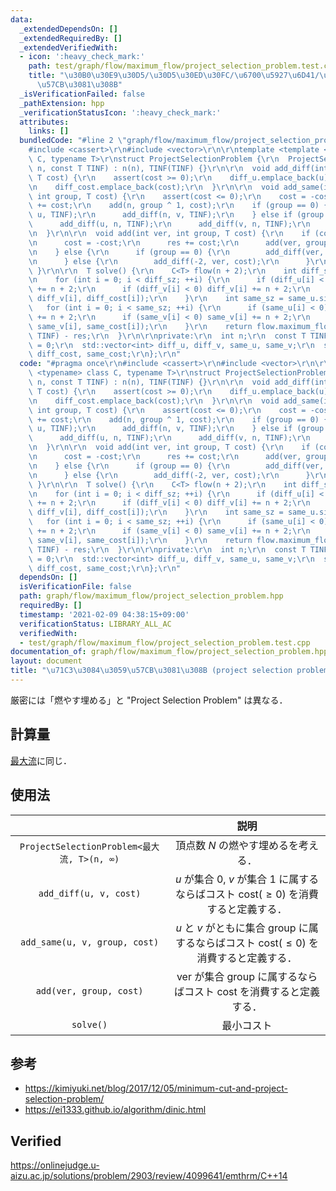 ```yaml
---
data:
  _extendedDependsOn: []
  _extendedRequiredBy: []
  _extendedVerifiedWith:
  - icon: ':heavy_check_mark:'
    path: test/graph/flow/maximum_flow/project_selection_problem.test.cpp
    title: "\u30B0\u30E9\u30D5/\u30D5\u30ED\u30FC/\u6700\u5927\u6D41/\u71C3\u3084\u3059\
      \u57CB\u3081\u308B"
  _isVerificationFailed: false
  _pathExtension: hpp
  _verificationStatusIcon: ':heavy_check_mark:'
  attributes:
    links: []
  bundledCode: "#line 2 \"graph/flow/maximum_flow/project_selection_problem.hpp\"\n\
    #include <cassert>\r\n#include <vector>\r\n\r\ntemplate <template <typename> class\
    \ C, typename T>\r\nstruct ProjectSelectionProblem {\r\n  ProjectSelectionProblem(int\
    \ n, const T TINF) : n(n), TINF(TINF) {}\r\n\r\n  void add_diff(int u, int v,\
    \ T cost) {\r\n    assert(cost >= 0);\r\n    diff_u.emplace_back(u);\r\n    diff_v.emplace_back(v);\r\
    \n    diff_cost.emplace_back(cost);\r\n  }\r\n\r\n  void add_same(int u, int v,\
    \ int group, T cost) {\r\n    assert(cost <= 0);\r\n    cost = -cost;\r\n    res\
    \ += cost;\r\n    add(n, group ^ 1, cost);\r\n    if (group == 0) {\r\n      add_diff(n,\
    \ u, TINF);\r\n      add_diff(n, v, TINF);\r\n    } else if (group == 1) {\r\n\
    \      add_diff(u, n, TINF);\r\n      add_diff(v, n, TINF);\r\n    }\r\n    ++n;\r\
    \n  }\r\n\r\n  void add(int ver, int group, T cost) {\r\n    if (cost < 0) {\r\
    \n      cost = -cost;\r\n      res += cost;\r\n      add(ver, group ^ 1, cost);\r\
    \n    } else {\r\n      if (group == 0) {\r\n        add_diff(ver, -1, cost);\r\
    \n      } else {\r\n        add_diff(-2, ver, cost);\r\n      }\r\n    }\r\n \
    \ }\r\n\r\n  T solve() {\r\n    C<T> flow(n + 2);\r\n    int diff_sz = diff_u.size();\r\
    \n    for (int i = 0; i < diff_sz; ++i) {\r\n      if (diff_u[i] < 0) diff_u[i]\
    \ += n + 2;\r\n      if (diff_v[i] < 0) diff_v[i] += n + 2;\r\n      flow.add_edge(diff_u[i],\
    \ diff_v[i], diff_cost[i]);\r\n    }\r\n    int same_sz = same_u.size();\r\n \
    \   for (int i = 0; i < same_sz; ++i) {\r\n      if (same_u[i] < 0) same_u[i]\
    \ += n + 2;\r\n      if (same_v[i] < 0) same_v[i] += n + 2;\r\n      flow.add_edge(same_u[i],\
    \ same_v[i], same_cost[i]);\r\n    }\r\n    return flow.maximum_flow(n, n + 1,\
    \ TINF) - res;\r\n  }\r\n\r\nprivate:\r\n  int n;\r\n  const T TINF;\r\n  T res\
    \ = 0;\r\n  std::vector<int> diff_u, diff_v, same_u, same_v;\r\n  std::vector<T>\
    \ diff_cost, same_cost;\r\n};\r\n"
  code: "#pragma once\r\n#include <cassert>\r\n#include <vector>\r\n\r\ntemplate <template\
    \ <typename> class C, typename T>\r\nstruct ProjectSelectionProblem {\r\n  ProjectSelectionProblem(int\
    \ n, const T TINF) : n(n), TINF(TINF) {}\r\n\r\n  void add_diff(int u, int v,\
    \ T cost) {\r\n    assert(cost >= 0);\r\n    diff_u.emplace_back(u);\r\n    diff_v.emplace_back(v);\r\
    \n    diff_cost.emplace_back(cost);\r\n  }\r\n\r\n  void add_same(int u, int v,\
    \ int group, T cost) {\r\n    assert(cost <= 0);\r\n    cost = -cost;\r\n    res\
    \ += cost;\r\n    add(n, group ^ 1, cost);\r\n    if (group == 0) {\r\n      add_diff(n,\
    \ u, TINF);\r\n      add_diff(n, v, TINF);\r\n    } else if (group == 1) {\r\n\
    \      add_diff(u, n, TINF);\r\n      add_diff(v, n, TINF);\r\n    }\r\n    ++n;\r\
    \n  }\r\n\r\n  void add(int ver, int group, T cost) {\r\n    if (cost < 0) {\r\
    \n      cost = -cost;\r\n      res += cost;\r\n      add(ver, group ^ 1, cost);\r\
    \n    } else {\r\n      if (group == 0) {\r\n        add_diff(ver, -1, cost);\r\
    \n      } else {\r\n        add_diff(-2, ver, cost);\r\n      }\r\n    }\r\n \
    \ }\r\n\r\n  T solve() {\r\n    C<T> flow(n + 2);\r\n    int diff_sz = diff_u.size();\r\
    \n    for (int i = 0; i < diff_sz; ++i) {\r\n      if (diff_u[i] < 0) diff_u[i]\
    \ += n + 2;\r\n      if (diff_v[i] < 0) diff_v[i] += n + 2;\r\n      flow.add_edge(diff_u[i],\
    \ diff_v[i], diff_cost[i]);\r\n    }\r\n    int same_sz = same_u.size();\r\n \
    \   for (int i = 0; i < same_sz; ++i) {\r\n      if (same_u[i] < 0) same_u[i]\
    \ += n + 2;\r\n      if (same_v[i] < 0) same_v[i] += n + 2;\r\n      flow.add_edge(same_u[i],\
    \ same_v[i], same_cost[i]);\r\n    }\r\n    return flow.maximum_flow(n, n + 1,\
    \ TINF) - res;\r\n  }\r\n\r\nprivate:\r\n  int n;\r\n  const T TINF;\r\n  T res\
    \ = 0;\r\n  std::vector<int> diff_u, diff_v, same_u, same_v;\r\n  std::vector<T>\
    \ diff_cost, same_cost;\r\n};\r\n"
  dependsOn: []
  isVerificationFile: false
  path: graph/flow/maximum_flow/project_selection_problem.hpp
  requiredBy: []
  timestamp: '2021-02-09 04:38:15+09:00'
  verificationStatus: LIBRARY_ALL_AC
  verifiedWith:
  - test/graph/flow/maximum_flow/project_selection_problem.test.cpp
documentation_of: graph/flow/maximum_flow/project_selection_problem.hpp
layout: document
title: "\u71C3\u3084\u3059\u57CB\u3081\u308B (project selection problem)"
---
```


厳密には「燃やす埋める」と "Project Selection Problem" は異なる．


## 計算量

[最大流](maximum_flow.md)に同じ．


## 使用法

||説明|
|:--:|:--:|
|`ProjectSelectionProblem<最大流, T>(n, ∞)`|頂点数 $N$ の燃やす埋めるを考える．|
|`add_diff(u, v, cost)`|$u$ が集合 $0$, $v$ が集合 $1$ に属するならばコスト $\mathrm{cost}(\geq 0)$ を消費すると定義する．|
|`add_same(u, v, group, cost)`|$u$ と $v$ がともに集合 $\mathrm{group}$ に属するならばコスト $\mathrm{cost}(\leq 0)$ を消費すると定義する．|
|`add(ver, group, cost)`|$\mathrm{ver}$ が集合 $\mathrm{group}$ に属するならばコスト $\mathrm{cost}$ を消費すると定義する．|
|`solve()`|最小コスト|


## 参考

- https://kimiyuki.net/blog/2017/12/05/minimum-cut-and-project-selection-problem/
- https://ei1333.github.io/algorithm/dinic.html


## Verified

https://onlinejudge.u-aizu.ac.jp/solutions/problem/2903/review/4099641/emthrm/C++14
